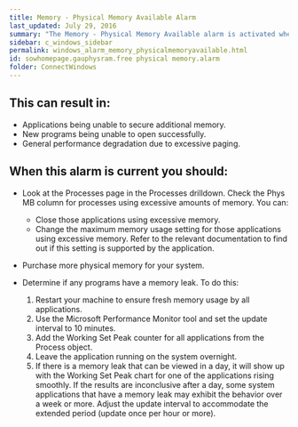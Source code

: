 ```yaml
---
title: Memory - Physical Memory Available Alarm
last_updated: July 29, 2016
summary: "The Memory - Physical Memory Available alarm is activated when the available memory drops below a threshold."
sidebar: c_windows_sidebar
permalink: windows_alarm_memory_physicalmemoryavailable.html
id: sowhomepage.gauphysram.free physical memory.alarm
folder: ConnectWindows
---
```



## This can result in:

* Applications being unable to secure additional memory.
* New programs being unable to open successfully.
* General performance degradation due to excessive paging.

## When this alarm is current you should:

* Look at the Processes page in the Processes drilldown.
  Check the Phys MB column for processes using excessive amounts of memory. You can:
	* Close those applications using excessive memory.
	* Change the maximum memory usage setting for those applications using excessive memory. Refer to the relevant documentation to find out if this setting is supported by the application.

* Purchase more physical memory for your system.

* Determine if any programs have a memory leak. To do this:

  1. Restart your machine to ensure fresh memory usage by all applications.
  2. Use the Microsoft Performance Monitor tool and set the update interval to 10 minutes.
  3. Add the Working Set Peak counter for all applications from the Process object.
  4. Leave the application running on the system overnight.
  5. If there is a memory leak that can be viewed in a day, it will show up with the Working Set Peak chart for one of the applications rising smoothly. If the results are inconclusive after a day, some system applications that have a memory leak may exhibit the behavior over a week or more. Adjust the update interval to accommodate the extended period (update once per hour or more).
